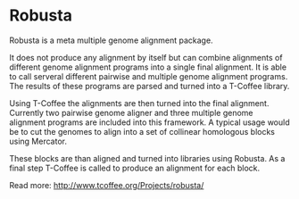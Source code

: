 Robusta
=======


Robusta is a meta multiple genome alignment package. 

It does not produce any alignment by itself but can combine alignments of different genome alignment programs 
into a single final alignment. It is able to call serveral different pairwise and multiple genome alignment programs. 
The results of these programs are parsed and turned into a T-Coffee library. 

Using T-Coffee the alignments are then turned into the final alignment. Currently two pairwise genome aligner 
and three multiple genome alignment programs are included into this framework. A typical usage would be to cut 
the genomes to align into a set of collinear homologous blocks using Mercator. 

These blocks are than aligned and turned into libraries using Robusta. As a final step T-Coffee is called to 
produce an alignment for each block.


Read more: http://www.tcoffee.org/Projects/robusta/
